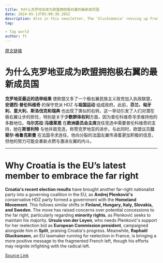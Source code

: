 ```yaml
---
title: 为什么克罗地亚成为欧盟拥抱极右翼的最新成员国
date: 2024-05-13T05:00:30.285Z
description: Also in this newsletter, The ‘Glucksmania’ revving up France’s centre-left
tag: 

- Tag world
author: ft
---
```


[原文链接](https://ft.com/content/f647fba8-c6a9-4013-8a2a-17ca848f965f)

# 为什么克罗地亚成为欧盟拥抱极右翼的最新成员国

**克罗地亚最近的选举结果** 使欧盟又多了一个极右翼民族主义政党加入执政联盟，**安德烈·普伦科维奇** 的保守党派 HDZ 与**祖国运动** 组成政府。此前，**芬兰、匈牙利、意大利、斯洛伐克和瑞典** 也出现了类似的右转。这一举动引发了人们对潜在极右翼让步的担忧，特别是关于**少数群体权利**方面，因为普伦科维奇寻求维持他的多数地位。**乌尔苏拉·冯德莱恩** 在**欧洲委员会主席**连任竞选中需要普伦科维奇的支持，她在**斯普利特** 与他并肩竞选，称赞克罗地亚的进步。与此同时，欧盟议员**拉斐尔·格鲁克斯曼** 在法国寻求连任，他向分裂的法国左翼传递着更加积极的信息，但他的努力可能会重新点燃与激进左翼的内斗。

---

# Why Croatia is the EU’s latest member to embrace the far right 

**Croatia's recent election results** have brought another far-right nationalist party into a governing coalition in the EU, as **Andrej Plenković's** conservative HDZ party formed a government with the **Homeland Movement**. This follows similar shifts in **Finland, Hungary, Italy, Slovakia, and Sweden**. The move has raised concerns over potential concessions to the far right, particularly regarding **minority rights**, as Plenković seeks to maintain his majority. **Ursula von der Leyen**, who needs Plenković's support for her reelection bid as **European Commission president**, campaigned alongside him in **Split**, praising Croatia's progress. Meanwhile, **Raphaël Glucksmann**, an EU lawmaker running for reelection in France, is bringing a more positive message to the fragmented French left, though his efforts may reignite infighting with the radical left.

[Source Link](https://ft.com/content/f647fba8-c6a9-4013-8a2a-17ca848f965f)

